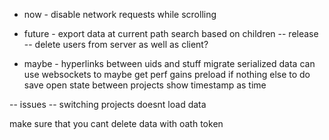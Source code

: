 - now -
disable network requests while scrolling

- future -
export data at current path
search based on children
-- release --
delete users from server as well as client?

- maybe -
hyperlinks between uids and stuff
migrate serialized data
can use websockets to maybe get perf gains
preload if nothing else to do
save open state between projects
show timestamp as time

-- issues --
switching projects doesnt load data

make sure that you cant delete data with oath token
